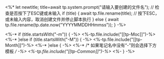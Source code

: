 <%*
let newtitle;
title=await tp.system.prompt("请输入要创建的文件名");
// 检查是否按下了ESC键或未输入
if (title) {
	await tp.file.rename(title);
	// 按下ESC，或未输入内容，取消创建文件并停止脚本执行
} else {
	await tp.file.rename(tp.date.now("YYYYMMDDHHmmss"));
}
-%>

<%-* if (title.startsWith("-m")) { -%>
<%-tp.file.include("[[tp-Moc]]")-%>
<%-* }else if (title.startsWith("-M")) { -%>
<%-tp.file.include("[[tp-Month]]")-%>
<%-* }else { -%>
<%-* /* 如果笔记名中没有“-”则会选择下方模板 */ -%>
<%-tp.file.include("[[tp-Common]]")-%>
<%-* } -%>

